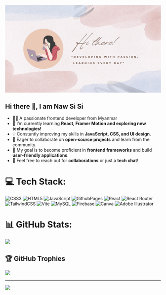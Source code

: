 ![Welcome Banner](https://github.com/NawSiSiNgonOo/NawSiSiNgonOo/blob/main/banner%20image.png)
## Hi there 👋, I am Naw Si Si
- 👩‍💻 A passionate frontend developer from Myanmar
- 🌱 I’m currently learning **React, Framer Motion and exploring new technologies!**
- 💡 Constantly improving my skills in **JavaScript, CSS, and UI design**.
- 🚀 Eager to collaborate on **open-source projects** and learn from the community.
- 🎯 My goal is to become proficient in **frontend frameworks** and build **user-friendly applications**.
- 💬 Feel free to reach out for **collaborations** or just a **tech chat**!

# 💻 Tech Stack:
![CSS3](https://img.shields.io/badge/css3-%231572B6.svg?style=for-the-badge&logo=css3&logoColor=white) ![HTML5](https://img.shields.io/badge/html5-%23E34F26.svg?style=for-the-badge&logo=html5&logoColor=white) ![JavaScript](https://img.shields.io/badge/javascript-%23323330.svg?style=for-the-badge&logo=javascript&logoColor=%23F7DF1E) ![GithubPages](https://img.shields.io/badge/github%20pages-121013?style=for-the-badge&logo=github&logoColor=white) ![React](https://img.shields.io/badge/react-%2320232a.svg?style=for-the-badge&logo=react&logoColor=%2361DAFB) ![React Router](https://img.shields.io/badge/React_Router-CA4245?style=for-the-badge&logo=react-router&logoColor=white) ![TailwindCSS](https://img.shields.io/badge/tailwindcss-%2338B2AC.svg?style=for-the-badge&logo=tailwind-css&logoColor=white) ![Vite](https://img.shields.io/badge/vite-%23646CFF.svg?style=for-the-badge&logo=vite&logoColor=white) ![MySQL](https://img.shields.io/badge/mysql-4479A1.svg?style=for-the-badge&logo=mysql&logoColor=white) ![Firebase](https://img.shields.io/badge/firebase-a08021?style=for-the-badge&logo=firebase&logoColor=ffcd34) ![Canva](https://img.shields.io/badge/Canva-%2300C4CC.svg?style=for-the-badge&logo=Canva&logoColor=white) ![Adobe Illustrator](https://img.shields.io/badge/adobe%20illustrator-%23FF9A00.svg?style=for-the-badge&logo=adobe%20illustrator&logoColor=white)

# 📊 GitHub Stats:
![](https://github-readme-stats.vercel.app/api?username=NawSiSiNgonOo&theme=dark&hide_border=false&include_all_commits=false&count_private=false)<br/>

## 🏆 GitHub Trophies
![](https://github-profile-trophy.vercel.app/?username=NawSiSiNgonOo&theme=radical&no-frame=false&no-bg=false&margin-w=4)

---
[![](https://visitcount.itsvg.in/api?id=NawSiSiNgonOo&icon=0&color=0)](https://visitcount.itsvg.in)


